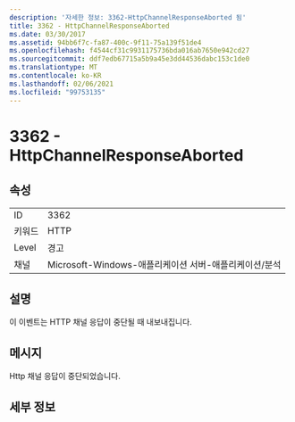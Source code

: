 ```yaml
---
description: '자세한 정보: 3362-HttpChannelResponseAborted 됨'
title: 3362 - HttpChannelResponseAborted
ms.date: 03/30/2017
ms.assetid: 94bb6f7c-fa87-400c-9f11-75a139f51de4
ms.openlocfilehash: f4544cf31c9931175736bda016ab7650e942cd27
ms.sourcegitcommit: ddf7edb67715a5b9a45e3dd44536dabc153c1de0
ms.translationtype: MT
ms.contentlocale: ko-KR
ms.lasthandoff: 02/06/2021
ms.locfileid: "99753135"
---
```

# <a name="3362---httpchannelresponseaborted"></a>3362 - HttpChannelResponseAborted

## <a name="properties"></a>속성  
  
|||  
|-|-|  
|ID|3362|  
|키워드|HTTP|  
|Level|경고|  
|채널|Microsoft-Windows-애플리케이션 서버-애플리케이션/분석|  
  
## <a name="description"></a>설명  

 이 이벤트는 HTTP 채널 응답이 중단될 때 내보내집니다.  
  
## <a name="message"></a>메시지  

 Http 채널 응답이 중단되었습니다.  
  
## <a name="details"></a>세부 정보

